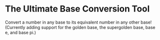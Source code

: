 # The Ultimate Base Conversion Tool
Convert a number in any base to its equivalent number in any other base!
(Currently adding support for the golden base, the supergolden base, base e, and base pi.)
